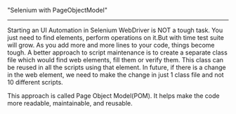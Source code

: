 "Selenium with PageObjectModel" 
*******************************

Starting an UI Automation in Selenium WebDriver is NOT a tough task. You just need to find elements, perform operations on it.But with time test suite will grow. As you add more and more lines to your code, things become tough. 
A better approach to script maintenance is to create a separate class file which would find web elements, fill them or verify them. This class can be reused in all the scripts using that element. In future, if there is a change in the web element, we need to make the change in just 1 class file and not 10 different scripts.

This approach is called Page Object Model(POM). It helps make the code more readable, maintainable, and reusable. 
